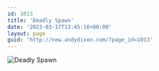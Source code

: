 ```yaml
---
id: 1013
title: 'Deadly Spawn'
date: '2023-03-17T13:45:16+00:00'
layout: page
guid: 'http://new.andydixon.com/?page_id=1013'
---
```


![Deadly Spawn](https://i0.wp.com/assets.g8x2.ldn.idrivee2-23.com/posters/Deadly%20Spawn%2001.jpg?w=1200&ssl=1 "Deadly Spawn")